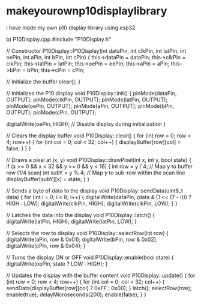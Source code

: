 # makeyourownp10displaylibrary
i have made my own p10 display library using esp32


















b) P10Display.cpp
#include "P10Display.h"

// Constructor
P10Display::P10Display(int dataPin, int clkPin, int latPin, int oePin, int aPin, int bPin, int cPin) {
  this->dataPin = dataPin;
  this->clkPin = clkPin;
  this->latPin = latPin;
  this->oePin = oePin;
  this->aPin = aPin;
  this->bPin = bPin;
  this->cPin = cPin;

  // Initialize the buffer
  clear();
}

// Initializes the P10 display
void P10Display::init() {
  pinMode(dataPin, OUTPUT);
  pinMode(clkPin, OUTPUT);
  pinMode(latPin, OUTPUT);
  pinMode(oePin, OUTPUT);
  pinMode(aPin, OUTPUT);
  pinMode(bPin, OUTPUT);
  pinMode(cPin, OUTPUT);

  digitalWrite(oePin, HIGH);  // Disable display during initialization
}

// Clears the display buffer
void P10Display::clear() {
  for (int row = 0; row < 4; row++) {
    for (int col = 0; col < 32; col++) {
      displayBuffer[row][col] = false;
    }
  }
}

// Draws a pixel at (x, y)
void P10Display::drawPixel(int x, int y, bool state) {
  if (x >= 0 && x < 32 && y >= 0 && y < 16) {
    int row = y / 4;  // Map y to buffer row (1/4 scan)
    int subY = y % 4;  // Map y to sub-row within the scan line
    displayBuffer[subY][x] = state;
  }
}

// Sends a byte of data to the display
void P10Display::sendData(uint8_t data) {
  for (int i = 0; i < 8; i++) {
    digitalWrite(dataPin, (data & (1 << (7 - i))) ? HIGH : LOW);
    digitalWrite(clkPin, HIGH);
    digitalWrite(clkPin, LOW);
  }
}

// Latches the data into the display
void P10Display::latch() {
  digitalWrite(latPin, HIGH);
  digitalWrite(latPin, LOW);
}

// Selects the row to display
void P10Display::selectRow(int row) {
  digitalWrite(aPin, row & 0x01);
  digitalWrite(bPin, row & 0x02);
  digitalWrite(cPin, row & 0x04);
}

// Turns the display ON or OFF
void P10Display::enable(bool state) {
  digitalWrite(oePin, state ? LOW : HIGH);
}

// Updates the display with the buffer content
void P10Display::update() {
  for (int row = 0; row < 4; row++) {
    for (int col = 0; col < 32; col++) {
      sendData(displayBuffer[row][col] ? 0xFF : 0x00);
    }
    latch();
    selectRow(row);
    enable(true);
    delayMicroseconds(200);
    enable(false);
  }
}

